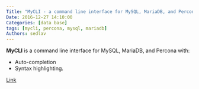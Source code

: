 ```yaml
---
Title: "MyCLI - a command line interface for MySQL, MariaDB, and Percona"
Date: 2016-12-27 14:10:00
Categories: [data base]
tags: [mycli, percona, mysql, mariadb]
Authors: sedlav
---
```


**MyCLI** is a command line interface for MySQL, MariaDB, and Percona with:

* Auto-completion
* Syntax highlighting.

[Link](http://mycli.net/)
